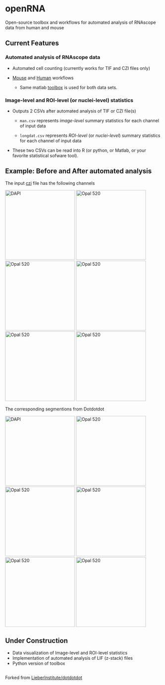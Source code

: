 <!-- <h1 align="center"> openRNA </h1 -->
# openRNA

Open-source toolbox and workflows for automated analysis of RNAscope data from human and mouse

## Current Features
### Automated analysis of RNAscope data
  * Automated cell counting (currently works for TIF and CZI files only)
 
  * [Mouse](docs/mouse_vignette.md) and [Human](docs/human_vignette.md) workflows
  
    * Same matlab [toolbox](https://github.com/nikmerlock97/openRNA/tree/master/toolbox) is used for both data sets.
  

### Image-level and ROI-level (or nuclei-level) statistics
  * Outputs 2 CSVs after automated analysis of TIF or CZI file(s)
 
    * `man.csv` represents *image-level* summary statistics for each channel of input data
   
    * `longdat.csv` represents *ROI-level* (or *nuclei-level*) summary statistics for each channel of input data

  * These two CSVs can be read into R (or python, or Matlab, or your favorite statistical sofware tool). 

## Example: Before and After automated analysis
The input [czi](https://github.com/LieberInstitute/dotdotdot/blob/master/images/Human1.czi) file has the following channels

<img src="https://github.com/nikmerlock97/openRNA/blob/master/images/MAX_Human2-DAPI.png" title="DAPI" width="225"/> <img src="https://github.com/LieberInstitute/dotdotdot/blob/master/images/MAX_Human2-520.png" title="Opal 520" width="225"/> <img src="https://github.com/LieberInstitute/dotdotdot/blob/master/images/MAX_Human2-570.png" title="Opal 520" width="225"/> <img src="https://github.com/LieberInstitute/dotdotdot/blob/master/images/MAX_Human2-620.png" title="Opal 520" width="225"/> <img src="https://github.com/LieberInstitute/dotdotdot/blob/master/images/MAX_Human2-690.png" title="Opal 520" width="225"/> <img src="https://github.com/LieberInstitute/dotdotdot/blob/master/images/MAX_Human2-Lip.png" title="Opal 520" width="225"/> <br/>

The corresponding segmentions from Dotdotdot

<img src="https://github.com/LieberInstitute/dotdotdot/blob/master/output/Human2_segmentation_DAPILp3.jpg" title="DAPI" width="225"/> <img src="https://github.com/LieberInstitute/dotdotdot/blob/master/output/Human2_segmentation_Opal520_Lp20.jpg" title="Opal 520" width="225"/> <img src="https://github.com/LieberInstitute/dotdotdot/blob/master/output/Human2_segmentation_Opal570Lp1_0.jpg" title="Opal 520" width="225"/> <img src="https://github.com/LieberInstitute/dotdotdot/blob/master/output/Human2_segmentation_Opal620_Lp20.jpg" title="Opal 520" width="225"/> <img src="https://github.com/LieberInstitute/dotdotdot/blob/master/output/Human2_segmentation_Opal690Lp30.jpg" title="Opal 520" width="225"/> <img src="https://github.com/LieberInstitute/dotdotdot/blob/master/output/Human2_segmentation_No103_Lipofuscin_63x.jpg" title="Opal 520" width="225"/> <br/>

## Under Construction
* Data visualization of Image-level and ROI-level statistics
* Implementation of automated analysis of LIF (z-stack) files
* Python version of toolbox 


##

Forked from [LieberInstitute/dotdotdot](https://github.com/LieberInstitute/dotdotdot)
